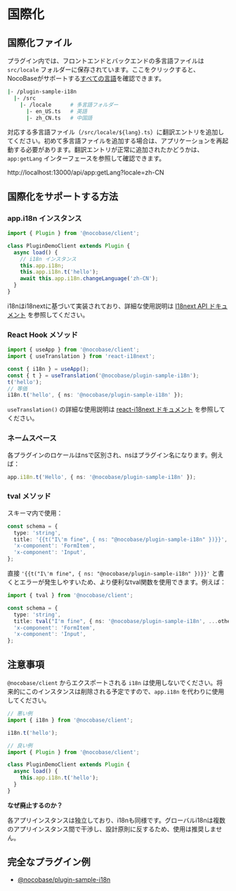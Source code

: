 # 国際化

## 国際化ファイル

プラグイン内では、フロントエンドとバックエンドの多言語ファイルは `src/locale` フォルダーに保存されています。ここをクリックすると、NocoBaseがサポートする[すべての言語](#)を確認できます。

```bash
|- /plugin-sample-i18n
  |- /src
    |- /locale      # 多言語フォルダー
      |- en_US.ts   # 英語
      |- zh_CN.ts   # 中国語
```

対応する多言語ファイル（`/src/locale/${lang}.ts`）に翻訳エントリを追加してください。初めて多言語ファイルを追加する場合は、アプリケーションを再起動する必要があります。翻訳エントリが正常に追加されたかどうかは、`app:getLang` インターフェースを参照して確認できます。

http://localhost:13000/api/app:getLang?locale=zh-CN

## 国際化をサポートする方法

### app.i18n インスタンス

```ts
import { Plugin } from '@nocobase/client';

class PluginDemoClient extends Plugin {
  async load() {
    // i18n インスタンス
    this.app.i18n;
    this.app.i18n.t('hello');
    await this.app.i18n.changeLanguage('zh-CN');
  }
}
```

i18nはi18nextに基づいて実装されており、詳細な使用説明は [I18next API ドキュメント](https://www.i18next.com/overview/api) を参照してください。

### React Hook メソッド

```ts
import { useApp } from '@nocobase/client';
import { useTranslation } from 'react-i18next';

const { i18n } = useApp();
const { t } = useTranslation('@nocobase/plugin-sample-i18n');
t('hello');
// 等価
i18n.t('hello', { ns: '@nocobase/plugin-sample-i18n' });
```

`useTranslation()` の詳細な使用説明は [react-i18next ドキュメント](https://react.i18next.com/) を参照してください。

### ネームスペース

各プラグインのロケールはnsで区別され、nsはプラグイン名になります。例えば：

```ts
app.i18n.t('Hello', { ns: '@nocobase/plugin-sample-i18n' });
```

### tval メソッド

スキーマ内で使用：

```ts
const schema = {
  type: 'string',
  title: '{{t("I\'m fine", { ns: "@nocobase/plugin-sample-i18n" })}}',
  'x-component': 'FormItem',
  'x-component': 'Input',
};
```

直接 `'{{t("I\'m fine", { ns: "@nocobase/plugin-sample-i18n" })}}'` と書くとエラーが発生しやすいため、より便利なtval関数を使用できます。例えば：

```ts
import { tval } from '@nocobase/client';

const schema = {
  type: 'string',
  title: tval("I'm fine", { ns: '@nocobase/plugin-sample-i18n', ...others }),
  'x-component': 'FormItem',
  'x-component': 'Input',
};
```

## 注意事項

`@nocobase/client` からエクスポートされる `i18n` は使用しないでください。将来的にこのインスタンスは削除される予定ですので、`app.i18n` を代わりに使用してください。

```ts
// 悪い例
import { i18n } from '@nocobase/client';

i18n.t('hello');

// 良い例
import { Plugin } from '@nocobase/client';

class PluginDemoClient extends Plugin {
  async load() {
    this.app.i18n.t('hello');
  }
}
```

**なぜ廃止するのか？**

各アプリインスタンスは独立しており、i18nも同様です。グローバルi18nは複数のアプリインスタンス間で干渉し、設計原則に反するため、使用は推奨しません。

## 完全なプラグイン例

- [@nocobase/plugin-sample-i18n](#)


